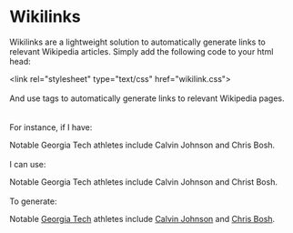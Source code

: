 # Wikilinks

Wikilinks are a lightweight solution to automatically generate links to relevant Wikipedia articles. Simply add the following code to your html head:

<script src="wikilink.js" defer></script>
&lt;link rel="stylesheet" type="text/css" href="wikilink.css"&gt;
\
\
And use <wiki> tags to automatically generate links to relevant Wikipedia pages.
\
\
\
For instance, if I have:

Notable Georgia Tech athletes include Calvin Johnson and Chris Bosh.
\
\
I can use:

Notable <wiki>Georgia Tech</wiki> athletes include <wiki>Calvin Johnson</wiki> and <wiki>Christ Bosh</wiki>.
\
\
To generate:

Notable [Georgia Tech](https://www.wikipedia.org/wiki/Georgia_Tech) athletes include [Calvin Johnson](https://www.wikipedia.org/wiki/Calvin_Johnson) and [Chris Bosh](https://www.wikipedia.org/wiki/Chris_Bosh).
